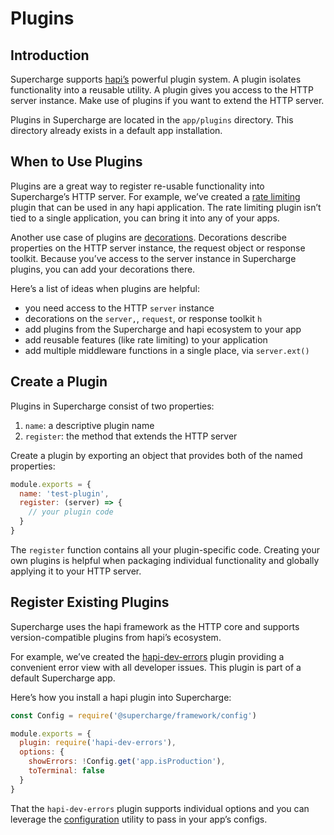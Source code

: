 # Plugins


## Introduction
Supercharge supports [hapi’s](https://hapijs.com/tutorials/plugins) powerful plugin system. A plugin isolates functionality into a reusable utility. A plugin gives you access to the HTTP server instance. Make use of plugins if you want to extend the HTTP server.

Plugins in Supercharge are located in the `app/plugins` directory. This directory already exists in a default app installation.


## When to Use Plugins
Plugins are a great way to register re-usable functionality into Supercharge’s HTTP server. For example, we’ve created a [rate limiting](/docs/{{version}}/rate-limiting) plugin that can be used in any hapi application. The rate limiting plugin isn’t tied to a single application, you can bring it into any of your apps.

Another use case of plugins are [decorations](/docs/{{version}}/decorations). Decorations describe properties on the HTTP server instance, the request object or response toolkit. Because you’ve access to the server instance in Supercharge plugins, you can add your decorations there.

Here’s a list of ideas when plugins are helpful:

- you need access to the HTTP `server` instance
- decorations on the `server,`, `request`, or response toolkit `h`
- add plugins from the Supercharge and hapi ecosystem to your app
- add reusable features (like rate limiting) to your application
- add multiple middleware functions in a single place, via `server.ext()`


## Create a Plugin
Plugins in Supercharge consist of two properties:

1. `name`: a descriptive plugin name
2. `register`: the method that extends the HTTP server

Create a plugin by exporting an object that provides both of the named properties:

```js
module.exports = {
  name: 'test-plugin',
  register: (server) => {
    // your plugin code
  }
}
```

The `register` function contains all your plugin-specific code. Creating your own plugins is helpful when packaging individual functionality and globally applying it to your HTTP server.


## Register Existing Plugins
Supercharge uses the hapi framework as the HTTP core and supports version-compatible plugins from hapi’s ecosystem.

For example, we’ve created the [hapi-dev-errors](https://github.com/futurestudio/hapi-dev-errors) plugin providing a convenient error view with all developer issues. This plugin is part of a default Supercharge app.

Here’s how you install a hapi plugin into Supercharge:

```js
const Config = require('@supercharge/framework/config')

module.exports = {
  plugin: require('hapi-dev-errors'),
  options: {
    showErrors: !Config.get('app.isProduction'),
    toTerminal: false
  }
}
```

That the `hapi-dev-errors` plugin supports individual options and you can leverage the [configuration](/docs/{{version}}/configuration) utility to pass in your app’s configs.
